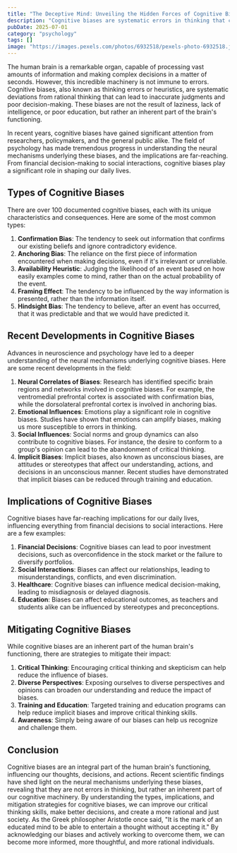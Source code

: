 ```yaml
---
title: "The Deceptive Mind: Unveiling the Hidden Forces of Cognitive Biases"
description: "Cognitive biases are systematic errors in thinking that can lead to irrational judgments and decisions. Recent scientific findings have shed light on the neural mechanisms underlying these biases, revealing that they are an inherent part of the human brain's functioning. This article delves into the world of cognitive biases, exploring the most common types, recent developments in the field, and the implications for our daily lives."
pubDate: 2025-07-01
category: "psychology"
tags: []
image: "https://images.pexels.com/photos/6932518/pexels-photo-6932518.jpeg?auto=compress&cs=tinysrgb&h=650&w=940"
---
```


The human brain is a remarkable organ, capable of processing vast amounts of information and making complex decisions in a matter of seconds. However, this incredible machinery is not immune to errors. Cognitive biases, also known as thinking errors or heuristics, are systematic deviations from rational thinking that can lead to inaccurate judgments and poor decision-making. These biases are not the result of laziness, lack of intelligence, or poor education, but rather an inherent part of the brain's functioning.

In recent years, cognitive biases have gained significant attention from researchers, policymakers, and the general public alike. The field of psychology has made tremendous progress in understanding the neural mechanisms underlying these biases, and the implications are far-reaching. From financial decision-making to social interactions, cognitive biases play a significant role in shaping our daily lives.

Types of Cognitive Biases
------------------------

There are over 100 documented cognitive biases, each with its unique characteristics and consequences. Here are some of the most common types:

1. **Confirmation Bias**: The tendency to seek out information that confirms our existing beliefs and ignore contradictory evidence.
2. **Anchoring Bias**: The reliance on the first piece of information encountered when making decisions, even if it's irrelevant or unreliable.
3. **Availability Heuristic**: Judging the likelihood of an event based on how easily examples come to mind, rather than on the actual probability of the event.
4. **Framing Effect**: The tendency to be influenced by the way information is presented, rather than the information itself.
5. **Hindsight Bias**: The tendency to believe, after an event has occurred, that it was predictable and that we would have predicted it.

Recent Developments in Cognitive Biases
------------------------------------

Advances in neuroscience and psychology have led to a deeper understanding of the neural mechanisms underlying cognitive biases. Here are some recent developments in the field:

1. **Neural Correlates of Biases**: Research has identified specific brain regions and networks involved in cognitive biases. For example, the ventromedial prefrontal cortex is associated with confirmation bias, while the dorsolateral prefrontal cortex is involved in anchoring bias.
2. **Emotional Influences**: Emotions play a significant role in cognitive biases. Studies have shown that emotions can amplify biases, making us more susceptible to errors in thinking.
3. **Social Influences**: Social norms and group dynamics can also contribute to cognitive biases. For instance, the desire to conform to a group's opinion can lead to the abandonment of critical thinking.
4. **Implicit Biases**: Implicit biases, also known as unconscious biases, are attitudes or stereotypes that affect our understanding, actions, and decisions in an unconscious manner. Recent studies have demonstrated that implicit biases can be reduced through training and education.

Implications of Cognitive Biases
-----------------------------

Cognitive biases have far-reaching implications for our daily lives, influencing everything from financial decisions to social interactions. Here are a few examples:

1. **Financial Decisions**: Cognitive biases can lead to poor investment decisions, such as overconfidence in the stock market or the failure to diversify portfolios.
2. **Social Interactions**: Biases can affect our relationships, leading to misunderstandings, conflicts, and even discrimination.
3. **Healthcare**: Cognitive biases can influence medical decision-making, leading to misdiagnosis or delayed diagnosis.
4. **Education**: Biases can affect educational outcomes, as teachers and students alike can be influenced by stereotypes and preconceptions.

Mitigating Cognitive Biases
-------------------------

While cognitive biases are an inherent part of the human brain's functioning, there are strategies to mitigate their impact:

1. **Critical Thinking**: Encouraging critical thinking and skepticism can help reduce the influence of biases.
2. **Diverse Perspectives**: Exposing ourselves to diverse perspectives and opinions can broaden our understanding and reduce the impact of biases.
3. **Training and Education**: Targeted training and education programs can help reduce implicit biases and improve critical thinking skills.
4. **Awareness**: Simply being aware of our biases can help us recognize and challenge them.

Conclusion
----------

Cognitive biases are an integral part of the human brain's functioning, influencing our thoughts, decisions, and actions. Recent scientific findings have shed light on the neural mechanisms underlying these biases, revealing that they are not errors in thinking, but rather an inherent part of our cognitive machinery. By understanding the types, implications, and mitigation strategies for cognitive biases, we can improve our critical thinking skills, make better decisions, and create a more rational and just society. As the Greek philosopher Aristotle once said, "It is the mark of an educated mind to be able to entertain a thought without accepting it." By acknowledging our biases and actively working to overcome them, we can become more informed, more thoughtful, and more rational individuals.